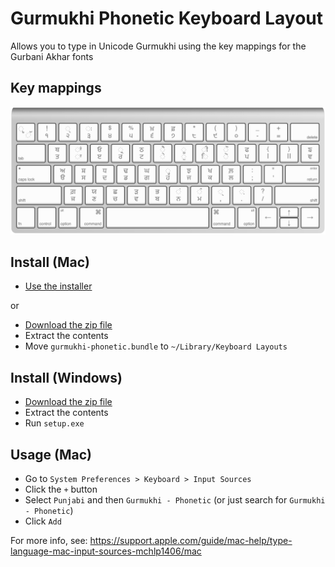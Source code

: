 # Gurmukhi Phonetic Keyboard Layout

Allows you to type in Unicode Gurmukhi using the key mappings for the Gurbani Akhar fonts

## Key mappings
![](img/keyboard-layout.png)

## Install (Mac)
- [Use the installer](https://github.com/gurs1kh/gurmukhi-phonetic-keyboard-layout/raw/master/dist/gurmukhi-phonetic.dmg)

or
- [Download the zip file](https://github.com/gurs1kh/gurmukhi-phonetic-keyboard-layout/raw/master/dist/gurmukhi-phonetic-mac.zip)
- Extract the contents
- Move `gurmukhi-phonetic.bundle` to `~/Library/Keyboard Layouts`

## Install (Windows)
- [Download the zip file](https://github.com/gurs1kh/gurmukhi-phonetic-keyboard-layout/raw/master/dist/gurmukhi-phonetic-windows.zip)
- Extract the contents
- Run `setup.exe`

## Usage (Mac)
- Go to `System Preferences > Keyboard > Input Sources`
- Click the `+` button
- Select `Punjabi` and then `Gurmukhi - Phonetic` (or just search for `Gurmukhi - Phonetic`)
- Click `Add`

For more info, see: https://support.apple.com/guide/mac-help/type-language-mac-input-sources-mchlp1406/mac
